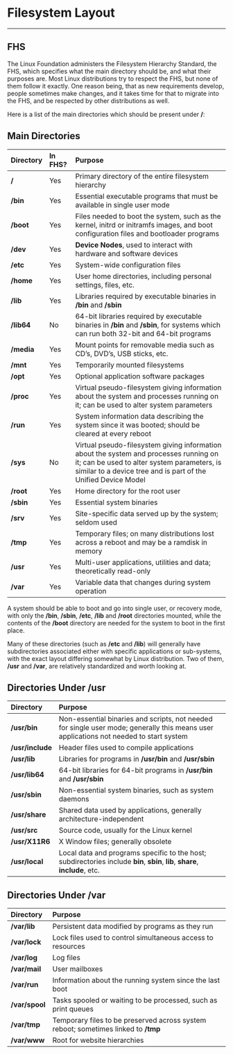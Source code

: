 # Filesystem Layout

------

## FHS 

The Linux Foundation administers the Filesystem Hierarchy Standard, the FHS, which specifies what the main directory should be, and what their purposes are. Most Linux distributions try to respect the FHS, but none of them follow it exactly. One reason being, that as new requirements develop, people sometimes make changes, and it takes time for that to migrate into the FHS, and be respected by other distributions as well.

Here is a list of the main directories which should be present under **/**:

## Main Directories

| Directory  | In FHS? | Purpose                                                      |
| :--------- | :------ | :----------------------------------------------------------- |
| **/**      | Yes     | Primary directory of the entire filesystem hierarchy         |
| **/bin**   | Yes     | Essential executable programs that must be available in single user mode |
| **/boot**  | Yes     | Files needed to boot the system, such as the kernel, initrd or initramfs images, and boot configuration files and bootloader programs |
| **/dev**   | Yes     | **Device Nodes**, used to interact with hardware and software devices |
| **/etc**   | Yes     | System-wide configuration files                              |
| **/home**  | Yes     | User home directories, including personal settings, files, etc. |
| **/lib**   | Yes     | Libraries required by executable binaries in **/bin** and **/sbin** |
| **/lib64** | No      | 64-bit libraries required by executable binaries in **/bin** and **/sbin**, for systems which can run both 32-bit and 64-bit programs |
| **/media** | Yes     | Mount points for removable media such as CD’s, DVD’s, USB sticks, etc. |
| **/mnt**   | Yes     | Temporarily mounted filesystems                              |
| **/opt**   | Yes     | Optional application software packages                       |
| **/proc**  | Yes     | Virtual pseudo-filesystem giving information about the system and processes running on it; can be used to alter system parameters |
| **/run**   | Yes     | System information data describing the system since it was booted; should be cleared at every reboot |
| **/sys**   | No      | Virtual pseudo-filesystem giving information about the system and processes running on it; can be used to alter system parameters, is similar to a device tree and is part of the Unified Device Model |
| **/root**  | Yes     | Home directory for the root user                             |
| **/sbin**  | Yes     | Essential system binaries                                    |
| **/srv**   | Yes     | Site-specific data served up by the system; seldom used      |
| **/tmp**   | Yes     | Temporary files; on many distributions lost across a reboot and may be a ramdisk in memory |
| **/usr**   | Yes     | Multi-user applications, utilities and data; theoretically read-only |
| **/var**   | Yes     | Variable data that changes during system operation           |



A system should be able to boot and go into single user, or recovery mode, with only the **/bin**, **/sbin**, **/etc**, **/lib** and **/root** directories mounted, while the contents of the **/boot** directory are needed for the system to boot in the first place.

Many of these directories (such as **/etc** and **/lib**) will generally have subdirectories associated either with specific applications or sub-systems, with the exact layout differing somewhat by Linux distribution. Two of them, **/usr** and **/var**, are relatively standardized and worth looking at.

## Directories Under /usr

| Directory        | Purpose                                                      |
| :--------------- | :----------------------------------------------------------- |
| **/usr/bin**     | Non-essential binaries and scripts, not needed for single user mode; generally this means user applications not needed to start system |
| **/usr/include** | Header files used to compile applications                    |
| **/usr/lib**     | Libraries for programs in **/usr/bin** and **/usr/sbin**     |
| **/usr/lib64**   | 64-bit libraries for 64-bit programs in **/usr/bin** and **/usr/sbin** |
| **/usr/sbin**    | Non-essential system binaries, such as system daemons        |
| **/usr/share**   | Shared data used by applications, generally architecture-independent |
| **/usr/src**     | Source code, usually for the Linux kernel                    |
| **/usr/X11R6**   | X Window files; generally obsolete                           |
| **/usr/local**   | Local data and programs specific to the host; subdirectories include **bin**, **sbin**, **lib**, **share**, **include**, etc. |

## Directories Under /var

| Directory      | Purpose                                                      |
| :------------- | :----------------------------------------------------------- |
| **/var/lib**   | Persistent data modified by programs as they run             |
| **/var/lock**  | Lock files used to control simultaneous access to resources  |
| **/var/log**   | Log files                                                    |
| **/var/mail**  | User mailboxes                                               |
| **/var/run**   | Information about the running system since the last boot     |
| **/var/spool** | Tasks spooled or waiting to be processed, such as print queues |
| **/var/tmp**   | Temporary files to be preserved across system reboot; sometimes linked to **/tmp** |
| **/var/www**   | Root for website hierarchies                                 |